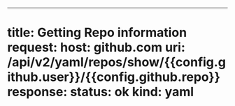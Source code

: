 ---
title: Getting Repo information
request:
  host: github.com
  uri: /api/v2/yaml/repos/show/{{config.github.user}}/{{config.github.repo}}
response:
  status: ok
  kind: yaml
===